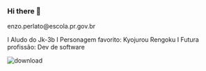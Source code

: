 ### Hi there 👋

<!--
**EnzoGD/EnzoGD** is a ✨ _special_ ✨ repository because its `README.md` (this file) appears on your GitHub profile.

Here are some ideas to get you started:

- 🔭 I’m currently working on ...
- 🌱 I’m currently learning ...
- 👯 I’m looking to collaborate on ...
- 🤔 I’m looking for help with ...
- 💬 Ask me about ...
- 📫 How to reach me: ...
- 😄 Pronouns: ...
- ⚡ Fun fact: ...
-->enzo.perlato@escola.pr.gov.br
I
Aludo do Jk-3b
I
Personagem favorito: Kyojurou Rengoku
I
Futura profissão: Dev de software

![download](https://user-images.githubusercontent.com/106977951/178041627-2e419d71-e1ad-44e4-acd0-9a94804ed54e.jpg)
